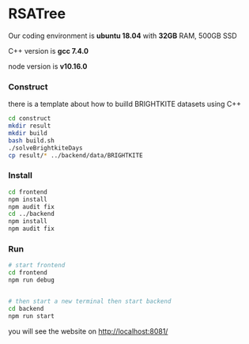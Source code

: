 # RSATree

Our coding environment is **ubuntu 18.04** with **32GB** RAM, 500GB SSD

C++ version is **gcc 7.4.0**

node version is **v10.16.0**

### Construct

there is a template about how to builld BRIGHTKITE datasets using C++

```bash
cd construct
mkdir result
mkdir build
bash build.sh
./solveBrightkiteDays
cp result/* ../backend/data/BRIGHTKITE
```

### Install 

```bash
cd frontend
npm install
npm audit fix 
cd ../backend
npm install
npm audit fix
```

### Run

```bash
# start frontend 
cd frontend
npm run debug


# then start a new terminal then start backend 
cd backend
npm run start
```

you will see the website on <http://localhost:8081/>
